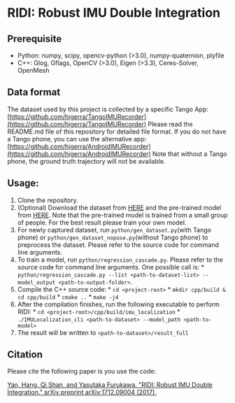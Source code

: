 # RIDI: Robust IMU Double Integration
## Prerequisite
  * Python: numpy, scipy, opencv-python (>3.0), numpy-quaternion, plyfile
  * C++: Glog, Gflags, OpenCV (>3.0), Eigen (>3.3), Ceres-Solver, OpenMesh
## Data format
The dataset used by this project is collected by a specific Tango App:
[https://github.com/higerra/TangoIMURecorder](https://github.com/higerra/TangoIMURecorder)
Please read the README.md file of this repository for detailed file format.
If you do not have a Tango phone, you can use the alternative app:
[https://github.com/higerra/AndroidIMURecorder](https://github.com/higerra/AndroidIMURecorder)
Note that without a Tango phone, the ground truth trajectory will not be available.

## Usage:
  1. Clone the repository.
  2. (Optional) Download the dataset from [HERE](https://wustl.box.com/s/6lzfkaw00w76f8dmu0axax7441xcrzd9) and the pre-trained model from [HERE](https://wustl.box.com/s/fsjta6399idcb9lmd6maf4e215wxbp6i). Note that the pre-trained model is trained from a small group of people. For the best result please train your own model.
  3. For newly captured dataset, run ```python/gen_dataset.py```(with Tango phone) or ```python/gen_dataset_nopose.py```(without Tango phone) to preprocess the dataset. Please refer to the source code for command line arguments.
  4. To train a model, run ```python/regression_cascade.py```. Please refer to the source code for command line arguments. One possible call is:
    * ```python/regression_cascade.py --list <path-to-dataset-list> --model_output <path-to-output-folder>```.
  5. Compile the C++ source code:
    * ```cd <project-root>```
    * ```mkdir cpp/build & cd cpp/build```
    * ```cmake ..```
    * ```make -j4```
  6. After the compilation finishes, run the following executable to perform RIDI:
    * ```cd <project-root>/cpp/build/imu_localization```
    * ```./IMULocalization_cli <path-to-dataset> --model_path <path-to-model>```
  7. The result will be written to ```<path-to-dataset>/result_full```
  
  ## Citation
  Please cite the following paper is you use the code:
  
  [Yan, Hang, Qi Shan, and Yasutaka Furukawa. "RIDI: Robust IMU Double Integration." arXiv preprint arXiv:1712.09004 (2017).](https://arxiv.org/abs/1712.09004)
